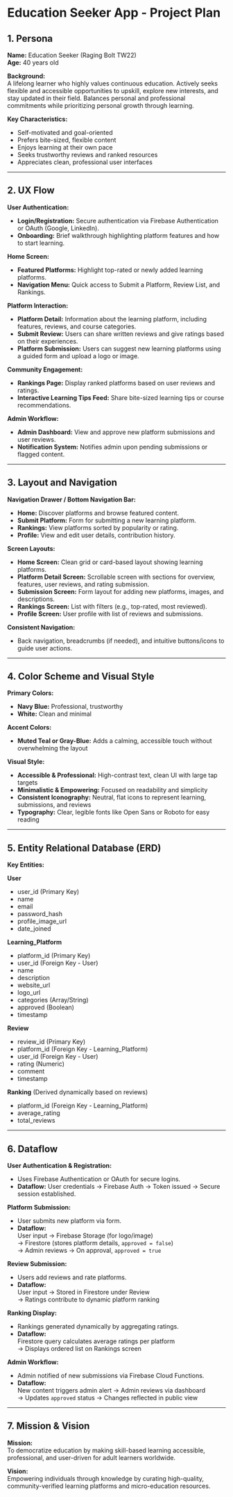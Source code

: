 # Education Seeker App - Project Plan

## 1. Persona

**Name:** Education Seeker (Raging Bolt TW22)  
**Age:** 40 years old  

**Background:**  
A lifelong learner who highly values continuous education. Actively seeks flexible and accessible opportunities to upskill, explore new interests, and stay updated in their field. Balances personal and professional commitments while prioritizing personal growth through learning.

**Key Characteristics:**
- Self-motivated and goal-oriented  
- Prefers bite-sized, flexible content  
- Enjoys learning at their own pace  
- Seeks trustworthy reviews and ranked resources  
- Appreciates clean, professional user interfaces  

---

## 2. UX Flow

**User Authentication:**
- **Login/Registration:** Secure authentication via Firebase Authentication or OAuth (Google, LinkedIn).
- **Onboarding:** Brief walkthrough highlighting platform features and how to start learning.

**Home Screen:**
- **Featured Platforms:** Highlight top-rated or newly added learning platforms.
- **Navigation Menu:** Quick access to Submit a Platform, Review List, and Rankings.

**Platform Interaction:**
- **Platform Detail:** Information about the learning platform, including features, reviews, and course categories.
- **Submit Review:** Users can share written reviews and give ratings based on their experiences.
- **Platform Submission:** Users can suggest new learning platforms using a guided form and upload a logo or image.

**Community Engagement:**
- **Rankings Page:** Display ranked platforms based on user reviews and ratings.
- **Interactive Learning Tips Feed:** Share bite-sized learning tips or course recommendations.

**Admin Workflow:**
- **Admin Dashboard:** View and approve new platform submissions and user reviews.
- **Notification System:** Notifies admin upon pending submissions or flagged content.

---

## 3. Layout and Navigation

**Navigation Drawer / Bottom Navigation Bar:**
- **Home:** Discover platforms and browse featured content.
- **Submit Platform:** Form for submitting a new learning platform.
- **Rankings:** View platforms sorted by popularity or rating.
- **Profile:** View and edit user details, contribution history.

**Screen Layouts:**
- **Home Screen:** Clean grid or card-based layout showing learning platforms.
- **Platform Detail Screen:** Scrollable screen with sections for overview, features, user reviews, and rating submission.
- **Submission Screen:** Form layout for adding new platforms, images, and descriptions.
- **Rankings Screen:** List with filters (e.g., top-rated, most reviewed).
- **Profile Screen:** User profile with list of reviews and submissions.

**Consistent Navigation:**
- Back navigation, breadcrumbs (if needed), and intuitive buttons/icons to guide user actions.

---

## 4. Color Scheme and Visual Style

**Primary Colors:**
- **Navy Blue:** Professional, trustworthy
- **White:** Clean and minimal

**Accent Colors:**
- **Muted Teal or Gray-Blue:** Adds a calming, accessible touch without overwhelming the layout

**Visual Style:**
- **Accessible & Professional:** High-contrast text, clean UI with large tap targets
- **Minimalistic & Empowering:** Focused on readability and simplicity
- **Consistent Iconography:** Neutral, flat icons to represent learning, submissions, and reviews
- **Typography:** Clear, legible fonts like Open Sans or Roboto for easy reading

---

## 5. Entity Relational Database (ERD)

**Key Entities:**

**User**  
- user_id (Primary Key)  
- name  
- email  
- password_hash  
- profile_image_url  
- date_joined  

**Learning_Platform**  
- platform_id (Primary Key)  
- user_id (Foreign Key - User)  
- name  
- description  
- website_url  
- logo_url  
- categories (Array/String)  
- approved (Boolean)  
- timestamp  

**Review**  
- review_id (Primary Key)  
- platform_id (Foreign Key - Learning_Platform)  
- user_id (Foreign Key - User)  
- rating (Numeric)  
- comment  
- timestamp  

**Ranking** (Derived dynamically based on reviews)  
- platform_id (Foreign Key - Learning_Platform)  
- average_rating  
- total_reviews  

---

## 6. Dataflow

**User Authentication & Registration:**
- Uses Firebase Authentication or OAuth for secure logins.
- **Dataflow:** User credentials → Firebase Auth → Token issued → Secure session established.

**Platform Submission:**
- User submits new platform via form.
- **Dataflow:**  
  User input → Firebase Storage (for logo/image)  
  → Firestore (stores platform details, `approved = false`)  
  → Admin reviews → On approval, `approved = true`

**Review Submission:**
- Users add reviews and rate platforms.
- **Dataflow:**  
  User input → Stored in Firestore under Review  
  → Ratings contribute to dynamic platform ranking

**Ranking Display:**
- Rankings generated dynamically by aggregating ratings.
- **Dataflow:**  
  Firestore query calculates average ratings per platform  
  → Displays ordered list on Rankings screen

**Admin Workflow:**
- Admin notified of new submissions via Firebase Cloud Functions.
- **Dataflow:**  
  New content triggers admin alert → Admin reviews via dashboard  
  → Updates `approved` status → Changes reflected in public view

---

## 7. Mission & Vision

**Mission:**  
To democratize education by making skill-based learning accessible, professional, and user-driven for adult learners worldwide.

**Vision:**  
Empowering individuals through knowledge by curating high-quality, community-verified learning platforms and micro-education resources.


